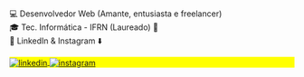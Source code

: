 💻 Desenvolvedor Web (Amante, entusiasta e freelancer)
</br>
🎓 Tec. Informática - IFRN (Laureado) 🥇
</br>
💼 LinkedIn & Instagram ⬇️

<p align="left" style="background:yellow">
<a href="https://linkedin.com/in/mateusesm" target="_blank">
  <img align="center" src="https://img.shields.io/badge/-Mateus Macedo-05122A?style=flat&logo=linkedin" alt="linkedin"/>
</a>
<a href="https://instagram.com/mateusesm_dev" target="_blank">
 <img align="center" src="https://img.shields.io/badge/-mateusesm_dev-05122A?style=flat&logo=instagram" alt="instagram"/>
</a>
</p>



